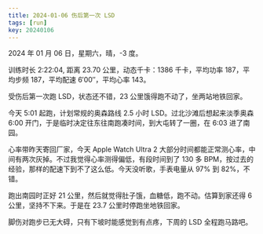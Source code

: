 ```yaml
---
title: 2024-01-06 伤后第一次 LSD
tags: [run]
key: 20240106
---
```


2024 年 01 月 06 日，星期六，晴，-3 度。

训练时长 2:22:04, 距离 23.70 公里，动态千卡：1386 千卡，平均功率 187，平均步频 187，平均配速 6&prime;00&prime;&prime;，平均心率 143。

受伤后第一次跑 LSD，状态还不错，23 公里饿得跑不动了，坐两站地铁回家。

<!--more-->

今天 5:01 起跑，计划常规的奥森路线 2.5 小时 LSD。过北沙滩后想起来淡季奥森 6:00 开门，于是临时决定往东往南跑凑时间，到大屯转了一圈，在 6:03 进了南园。

心率带昨天寄回厂家，今天 Apple Watch Ultra 2 大部分时间都能正常测心率，中间有两次灰掉。不过我觉得心率测得偏低，有段时间到了 130 多 BPM，按过去的经验，那样的配速下到不了这么低。今天没听歌，手表电量从 97% 到 82%，不错。

跑出南园时正好 21 公里，然后就觉得肚子饿，血糖低，跑不动。估算到家还得 6 公里，坚持不下来。于是在 23.7 公里时停跑坐地铁回家。

脚伤对跑步已无大碍，只有下坡时能感觉到有点疼，下周的 LSD 全程跑马路吧。

<div class="strava-embed-placeholder" data-embed-type="activity" data-embed-id="10501741650" data-style="standard"></div><script src="https://strava-embeds.com/embed.js"></script>
